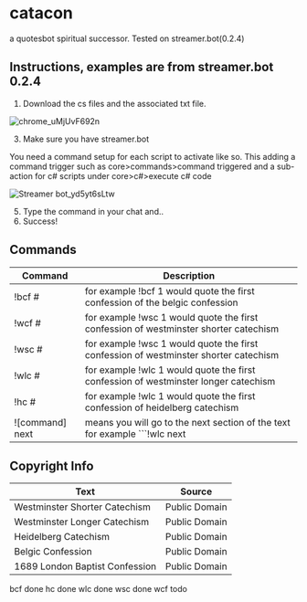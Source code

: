 # catacon
a quotesbot spiritual successor. Tested on streamer.bot(0.2.4)

## Instructions, examples are from streamer.bot 0.2.4
1. Download the cs files and the associated txt file.

![chrome_uMjUvF692n](https://github.com/user-attachments/assets/d0a7b54f-f48b-4154-8088-a17f5ee175b9)
  
3. Make sure you have streamer.bot

You need a command setup for each script to activate like so. This adding a command trigger such as core>commands>command triggered and a sub-action for c# scripts under core>c#>execute c# code

![Streamer bot_yd5yt6sLtw](https://github.com/user-attachments/assets/1a14dbd6-3d01-4684-9167-e24a9f327065)


5. Type the command in your chat and..
6. Success!


## Commands
| Command        | Description                                                                         |
| -------------- | ----------------------------------------------------------------------------------- |
|!bcf #          | for example !bcf 1 would quote the first confession of the belgic confession        |
|!wcf #          | for example !wsc 1 would quote the first confession of westminster shorter catechism|
|!wsc #          | for example !wsc 1 would quote the first confession of westminster shorter catechism|
|!wlc #          | for example !wlc 1 would quote the first confession of westminster longer catechism |
|!hc #           | for example !wlc 1 would quote the first confession of heidelberg catechism         |
|![command] next | means you will go to the next section of the text for example ```!wlc next          |

## Copyright Info
| Text                          | Source       |
| ----------------------------- | ------------ |
|Westminster Shorter Catechism  | Public Domain|
|Westminster Longer Catechism   | Public Domain|
|Heidelberg Catechism           | Public Domain|
|Belgic Confession              | Public Domain|
|1689 London Baptist Confession | Public Domain|

bcf done
hc done
wlc done
wsc done
wcf todo
